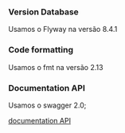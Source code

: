 

### Version Database

Usamos o Flyway na versão 8.4.1


### Code formatting 

Usamos o fmt na versão 2.13

### Documentation API

Usamos o swagger 2.0;

[documentation API](http://localhost:8000/swagger-ui.html#/)